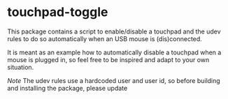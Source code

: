 # touchpad-toggle

This package contains a script to enable/disable a touchpad and the udev rules to do so automatically when an USB mouse is (dis)connected.

It is meant as an example how to automatically disable a touchpad when a mouse is plugged in, so feel free to be inspired and adapt to your own situation.

_Note_ The udev rules use a hardcoded user and user id, so before building and installing the package, please update
